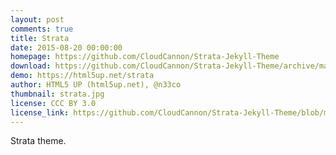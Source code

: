 ```yaml
---
layout: post
comments: true
title: Strata
date: 2015-08-20 00:00:00
homepage: https://github.com/CloudCannon/Strata-Jekyll-Theme
download: https://github.com/CloudCannon/Strata-Jekyll-Theme/archive/master.zip
demo: https://html5up.net/strata
author: HTML5 UP (html5up.net), @n33co
thumbnail: strata.jpg
license: CCC BY 3.0
license_link: https://github.com/CloudCannon/Strata-Jekyll-Theme/blob/master/LICENSE.txt
---
```


Strata theme.
